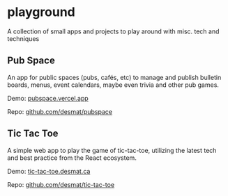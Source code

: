 # playground

A collection of small apps and projects to play around with misc. tech and techniques

## Pub Space

An app for public spaces (pubs, cafés, etc) to manage and publish bulletin boards, menus, event calendars, maybe even trivia and other pub games.

Demo: [pubspace.vercel.app](https://pubspace.vercel.app)

Repo: [github.com/desmat/pubspace](https://github.com/desmat/pubspace)

## Tic Tac Toe

A simple web app to play the game of tic-tac-toe, utilizing the latest tech and best practice from the React ecosystem.

Demo: [tic-tac-toe.desmat.ca](https://tic-tac-toe.desmat.ca)

Repo: [github.com/desmat/tic-tac-toe](https://github.com/desmat/tic-tac-toe)
